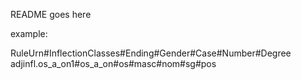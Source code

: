 README goes here


example:

RuleUrn#InflectionClasses#Ending#Gender#Case#Number#Degree
adjinfl.os_a_on1#os_a_on#os#masc#nom#sg#pos
